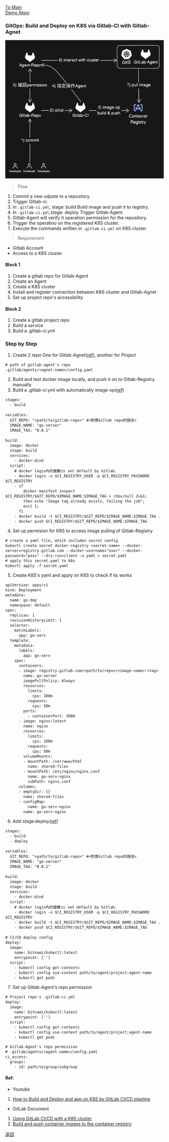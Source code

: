 [To Main](https://github.com/Sakuard/tech_logs/blob/main/README.md)<br/>[Demo Repo](https://gitlab.com/matt.lab/git-agent)

### GitOps: Build and Deploy on K8S via Gitlab-CI with Gitlab-Agnet

<span id="home"></span>

<!-- ![GitOps-Flow](https://hackmd.io/_uploads/r1tMP9LrC.png) -->
![GitOps-Flow](./src/GitLab-Agent.png)

> Flow

1. Commit a new udpate to a repository.
2. Trigger Gitlab-ci.
3. In ```.gitlab-ci.yml```, stage: build
Build image and push it to registry.
4. In ```.gitlab-ci.yml```,stage: deploy
Trigger Gitlab-Agent.
5. Gitlab-Agent will verify it operation permission for the repository.
6. Trigger the operatino on the registered K8S cluster.
7. Execute the commands written in ```.gitlab-ci.yml``` on K8S cluster.

> Requirement
- Gitlab Account
- Access to a K8S cluster

#### Block 1
1. Create a gitlab repo for Gitlab-Agent
2. Create an Agent
3. Create a K8S cluster
4. Install and register connection between K8S cluster and Gitlab-Agnet
5. Set up project repo's accessibility

#### Block 2
1. Create a gitlab project repo
2. Build a service
3. Build a .gitlab-ci.yml

### Step by Step
1. Create 2 repo
One for Gitlab-Agnet([ref](https://docs.gitlab.com/ee/user/clusters/agent/ci_cd_workflow.html)), another for Project
```bash=
# path of gitlab-agent's repo
.gitlab/agents/<agnet-name>/config.yaml
```
2. Build and test docker image locally, and push it on to Gitlab-Registry manually
3. Build a .gitlab-ci.yml with automatically image-op([ref](https://docs.gitlab.com/ee/user/packages/container_registry/build_and_push_images.html))
```yaml=
stages:
  - build

variables:
  GIT_REPO: "<path/to/gitlab-repo>" #<對應Gitlab repo的路徑>
  IMAGE_NAME: "go-server"
  IMAGE_TAG: "0.0.1"

build:
  image: docker
  stage: build
  services:
    - docker:dind
  script:
    # docker login內的變數is set default by Gitlab.
    - docker login -u $CI_REGISTRY_USER -p $CI_REGISTRY_PASSWORD $CI_REGISTRY
    - if
        docker manifest inspect $CI_REGISTRY/$GIT_REPO/$IMAGE_NAME:$IMAGE_TAG > /dev/null 2>&1;
        then echo "Image tag already exists, failing the job";
        exit 1;
      fi
    - docker build -t $CI_REGISTRY/$GIT_REPO/$IMAGE_NAME:$IMAGE_TAG .
    - docker push $CI_REGISTRY/$GIT_REPO/$IMAGE_NAME:$IMAGE_TAG
```
4. Set up permision for K8S to access image pulling of Gitlab-Registry
```bash=
# create a yaml file, which includes secret config
kubectl create secret docker-registry <secret-name> --docker-server=registry.gitlab.com --docker-username="user" --docker-password="pass" --dry-run=client -o yaml > secret.yaml
# apply this secret.yaml to k8s
kubectl apply -f secret.yaml
```
5. Create K8S's yaml and apply on K8S to check if its works
```yaml=
apiVersion: apps/v1
kind: Deployment
metadata:
  name: go-dep
  namespace: default
spec:
  replicas: 1
  revisionHistoryLimit: 1
  selector:
    matchLabels:
      app: go-serv
  template:
    metadata:
      labels:
        app: go-serv
    spec:
      containers:
      - image: registry.gitlab.com/<path/to/repo>/<image-name>:<tag>
        name: go-server
        imagePullPolicy: Always
        resources:
          limits:
            cpu: 100m
          requests:
            cpu: 50m
        ports:
          - containerPort: 3000
      - image: nginx:latest
        name: nginx
        resources:
          limits:
            cpu: 100m
          requests:
            cpu: 50m
        volumeMounts:
        - mountPath: /var/www/html
          name: shared-files
        - mountPath: /etc/nginx/nginx.conf
          name: go-serv-nginx
          subPath: nginx.conf
      volumes:
      - emptyDir: {}
        name: shared-files
      - configMap:
          name: go-serv-nginx
        name: go-serv-nginx
```
6. Add stage:deploy([ref](https://docs.gitlab.com/ee/user/clusters/agent/ci_cd_workflow.html))
```yaml=
stages:
  - build
  - deploy

variables:
  GIT_REPO: "<path/to/gitlab-repo>" #<對應Gitlab repo的路徑>
  IMAGE_NAME: "go-server"
  IMAGE_TAG: "0.0.1"

build:
  image: docker
  stage: build
  services:
    - docker:dind
  script:
    # docker login內的變數is set default by Gitlab.
    - docker login -u $CI_REGISTRY_USER -p $CI_REGISTRY_PASSWORD $CI_REGISTRY
    - docker build -t $CI_REGISTRY/$GIT_REPO/$IMAGE_NAME:$IMAGE_TAG .
    - docker push $CI_REGISTRY/$GIT_REPO/$IMAGE_NAME:$IMAGE_TAG
    
# CI/CD deploy config
deploy:
  image:
    name: bitnami/kubectl:latest
    entrypoint: ['']
  script:
    - kubectl config get-contexts
    - kubectl config use-context path/to/agent/project:agent-name
    - kubectl get pods
```
7. Set up Gitlab-Agent's repo permission
```yaml=
# Project repo's .gitlab-ci.yml
deploy:
  image:
    name: bitnami/kubectl:latest
    entrypoint: ['']
  script:
    - kubectl config get-contexts
    - kubectl config use-context path/to/agent/project:agent-name
    - kubectl get pods
```
```yaml=
# Gitlab-Agent's repo permission
# .gitlab/agents/<agent-name>/config.yaml
ci_access:
  groups:
    - id: path/to/group/subgroup
```

#### Ref:
- Youtube
1. [How to Build and Deploy and app on K8S by GitLab CI/CD pipeline](https://youtu.be/fwtxi_BRmt0?si=mzOx3satl8CPMhzV)
- GitLab Document
1. [Using GitLab CI/CD with a K8S cluster](https://docs.gitlab.com/ee/user/clusters/agent/ci_cd_workflow.html)
2. [Build and push container images to the container registry](https://docs.gitlab.com/ee/user/packages/container_registry/build_and_push_images.html)

[返回](#home)